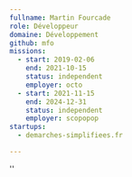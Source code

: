 ```yaml
---
fullname: Martin Fourcade
role: Développeur
domaine: Développement
github: mfo
missions:
  - start: 2019-02-06
    end: 2021-10-15
    status: independent
    employer: octo
  - start: 2021-11-15
    end: 2024-12-31
    status: independent
    employer: scopopop
startups:
  - demarches-simplifiees.fr

---
```

''
